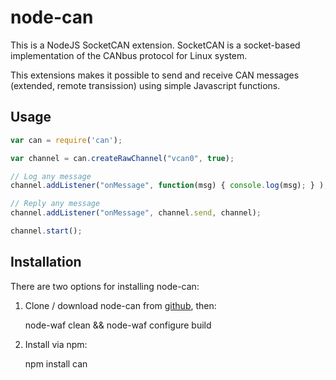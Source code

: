 node-can
========

This is a NodeJS SocketCAN extension. SocketCAN is a socket-based implementation of the CANbus protocol for Linux system.

This extensions makes it possible to send and receive CAN messages (extended, remote transission) using simple Javascript functions.

Usage
-----

```javascript
var can = require('can');

var channel = can.createRawChannel("vcan0", true);

// Log any message
channel.addListener("onMessage", function(msg) { console.log(msg); } );

// Reply any message
channel.addListener("onMessage", channel.send, channel);

channel.start();
```

Installation
------------

There are two options for installing node-can:

1. Clone / download node-can from [github](https://github.com/sebi2k1/node-can),
   then:

    node-waf clean && node-waf configure build

2. Install via npm:

    npm install can
